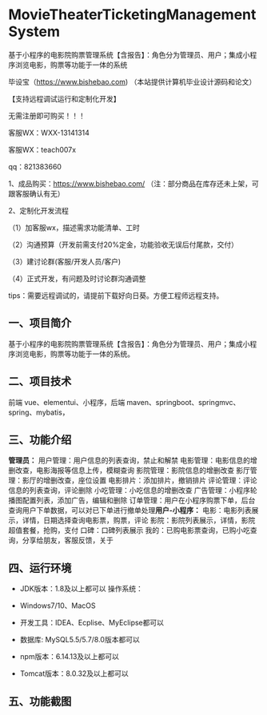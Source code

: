 # MovieTheaterTicketingManagementSystem
 基于小程序的电影院购票管理系统【含报告】：角色分为管理员、用户；集成小程序浏览电影，购票等功能于一体的系统

毕设宝（https://www.bishebao.com) （本站提供计算机毕业设计源码和论文）

【支持远程调试运行和定制化开发】

无需注册即可购买！！！

客服WX：WXX-13141314

客服WX：teach007x

qq：821383660


1、成品购买：https://www.bishebao.com/ （注：部分商品在库存还未上架，可跟客服确认有无）

2、定制化开发流程

（1）加客服wx，描述需求功能清单、工时

（2）沟通预算（开发前需支付20%定金，功能验收无误后付尾款，交付）

（3）建讨论群(客服/开发人员/客户)

（4）正式开发，有问题及时讨论群沟通调整

tips：需要远程调试的，请提前下载好向日葵。方便工程师远程支持。
<h2>一、项目简介</h2>
基于小程序的电影院购票管理系统【含报告】：角色分为管理员、用户；集成小程序浏览电影，购票等功能于一体的系统。
<h2>二、项目技术</h2>
前端 vue、elementui、小程序，后端 maven、springboot、springmvc、spring、mybatis，
<h2>三、功能介绍</h2>
<div class="markdown-heading" dir="auto">
<div class="markdown-heading" dir="auto"><strong>管理员：</strong>
用户管理：用户信息的列表查询，禁止和解禁
电影管理：电影信息的增删改查，电影海报等信息上传，模糊查询
影院管理：影院信息的增删改查
影厅管理：影厅的增删改查，座位设置
电影排片：添加排片，撤销排片
评论管理：评论信息的列表查询，评论删除
小吃管理：小吃信息的增删改查
广告管理：小程序轮播图配置列表，添加广告，编辑和删除
订单管理：用户在小程序购票下单，后台查询用户下单数据，可以对已下单进行撤单处理<strong>用户-小程序：</strong>
电影：电影列表展示，详情，日期选择查询电影票，购票，评论
影院：影院列表展示，详情，影院超值套餐，抢购，支付
口碑：口碑列表展示
我的：已购电影票查询，已购小吃查询，分享给朋友，客服反馈，关于

</div>
</div>
<h2>四、运行环境</h2>
<ul dir="auto">
 	<li>
<p dir="auto">JDK版本：1.8及以上都可以 操作系统：</p>
</li>
 	<li>
<p dir="auto">Windows7/10、MacOS</p>
</li>
 	<li>
<p dir="auto">开发工具：IDEA、Ecplise、MyEclipse都可以</p>
</li>
 	<li>
<p dir="auto">数据库: MySQL5.5/5.7/8.0版本都可以</p>
</li>
 	<li>
<p dir="auto">npm版本：6.14.13及以上都可以</p>
</li>
 	<li>
<p dir="auto">Tomcat版本：8.0.32及以上都可以</p>
</li>
</ul>
<h2>五、功能截图</h2>
<img class="aligncenter size-full wp-image" src="https://www.bishebao.com/wp-content/uploads/2024/07/Java毕业设计-基于小程序的电影院购票管理系统【含报告】/result/image_1_1.png" alt="" />
<img class="aligncenter size-full wp-image" src="https://www.bishebao.com/wp-content/uploads/2024/07/Java毕业设计-基于小程序的电影院购票管理系统【含报告】/result/image_2_2.png" alt="" />
<img class="aligncenter size-full wp-image" src="https://www.bishebao.com/wp-content/uploads/2024/07/Java毕业设计-基于小程序的电影院购票管理系统【含报告】/result/image_3_3.png" alt="" />
<img class="aligncenter size-full wp-image" src="https://www.bishebao.com/wp-content/uploads/2024/07/Java毕业设计-基于小程序的电影院购票管理系统【含报告】/result/image_4_4.png" alt="" />
<img class="aligncenter size-full wp-image" src="https://www.bishebao.com/wp-content/uploads/2024/07/Java毕业设计-基于小程序的电影院购票管理系统【含报告】/result/image_5_5.png" alt="" />
<img class="aligncenter size-full wp-image" src="https://www.bishebao.com/wp-content/uploads/2024/07/Java毕业设计-基于小程序的电影院购票管理系统【含报告】/result/image_6_6.png" alt="" />
<img class="aligncenter size-full wp-image" src="https://www.bishebao.com/wp-content/uploads/2024/07/Java毕业设计-基于小程序的电影院购票管理系统【含报告】/result/image_7_7.png" alt="" />
<img class="aligncenter size-full wp-image" src="https://www.bishebao.com/wp-content/uploads/2024/07/Java毕业设计-基于小程序的电影院购票管理系统【含报告】/result/image_8_8.png" alt="" />
<img class="aligncenter size-full wp-image" src="https://www.bishebao.com/wp-content/uploads/2024/07/Java毕业设计-基于小程序的电影院购票管理系统【含报告】/result/image_9_9.png" alt="" />